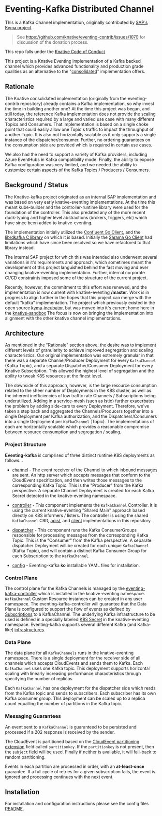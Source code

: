 # Eventing-Kafka Distributed Channel

This is a Kafka Channel implementation, originally contributed by
[SAP's Kyma project](https://github.com/kyma-project).

> See <https://github.com/knative/eventing-contrib/issues/1070> for discussion
> of the donation process.

This repo falls under the
[Knative Code of Conduct](https://github.com/knative/community/blob/master/CODE-OF-CONDUCT.md)

This project is a Knative Eventing implementation of a Kafka backed channel
which provides advanced functionality and production grade qualities as an
alternative to the "[consolidated](../consolidated)" implementation offers.

## Rationale

The Knative consolidated implementation (originally from the eventing-contrib
repository) already contains a Kafka implementation, so why invest the time in
building another one? At the time this project was begun, and still today, the
reference Kafka implementation does not provide the scaling characteristics
required by a large and varied use case with many different Topics and
Consumers. That implementation is based on a single choke point that could
easily allow one Topic's traffic to impact the throughput of another Topic. It
is also not horizontally scalable as it only supports a single instance of the
dispatcher/consumer. Further, no ordering guarantees on the consumption side are
provided which is required in certain use cases.

We also had the need to support a variety of Kafka providers, including Azure
EventHubs in Kafka compatibility mode. Finally, the ability to expose Kafka
configuration was very limited, and we needed the ability to customize certain
aspects of the Kafka Topics / Producers / Consumers.

## Background / Status

The Knative-kafka project originated as an internal SAP implementation and was
based on very early knative-eventing implementations. At the time this meant
kube-builder and the controller-runtime library were used for the foundation of
the controller. This also predated any of the more recent duck-typing and higher
level abstractions (brokers, triggers, etc) which have since been added to
knative-eventing.

The implementation initially utilized the
[Confluent Go Client](https://github.com/confluentinc/confluent-kafka-go), and
the [librdkafka C library](https://github.com/edenhill/librdkafka) on which it
is based. Initially the [Sarama Go Client](https://github.com/Shopify/sarama)
had limitations which have since been resolved so we have refactored to that
library instead.

The internal SAP project for which this was intended also underwent several
variations in it's requirements and approach, which sometimes meant the
development of this project languished behind the fast moving and ever changing
knative-eventing implementation. Further, internal corporate CI/CD constraints
imposed some of the structure of the current project.

Recently, however, the commitment to this effort was renewed, and the
implementation is now current with knative-eventing **/master**. Work is in
progress to align further in the hopes that this project can merge with the
default "kafka" implementation. The project which previously existed in the open
source [kyma-incubator](https://github.com/kyma-incubator/), but was moved into
it's current home here in the
[knative-sandbox](https://github.com/knative-sandbox) The focus is now on
bringing the implementation into alignment with the other knative channel
implementations.

## Architecture

As mentioned in the "Rationale" section above, the desire was to implement
different levels of granularity to achieve improved segregation and scaling
characteristics. Our original implementation was extremely granular in that
there was a separate Channel/Producer Deployment for every `KafkaChannel` (Kafka
Topic), and a separate Dispatcher/Consumer Deployment for every Knative
Subscription. This allowed the highest level of segregation and the ability to
tweak K8S resources at the finest level.

The downside of this approach, however, is the large resource consumption
related to the sheer number of Deployments in the K8S cluster, as well as the
inherent inefficiencies of low traffic rate Channels / Subscriptions being
underutilized. Adding in a service-mesh (such as Istio) further exacerbates the
problem by adding side-cars to every Deployment. Therefore, we've taken a step
back and aggregated the Channels/Producers together into a single Deployment per
Kafka authorization, and the Dispatchers/Consumers into a single Deployment per
`KafkaChannel` (Topic). The implementations of each are horizontally scalable
which provides a reasonable compromise between resource consumption and
segregation / scaling.

### Project Structure

**Eventing-kafka** is comprised of three distinct runtime K8S deployments as
follows...

- [channel](receiver/README.md) - The event receiver of the Channel to which
  inbound messages are sent. An http server which accepts messages that conform
  to the CloudEvent specification, and then writes those messages to the
  corresponding Kafka Topic. This is the "Producer" from the Kafka perspective.
  A separate Channel Deployment is created for each Kafka Secret detected in the
  knative-eventing namespace.

- [controller](controller/README.md) - This component implements the
  `KafkaChannel` Controller. It is using the current knative-eventing "Shared
  Main" approach based directly on K8S informers / listers. The controller is
  using the shared `KafkaChannel` CRD, [apis/](../../../pkg/apis), and
  [client](../../../pkg/client) implementations in this repository.

- [dispatcher](dispatcher/README.md) - This component runs the Kafka
  ConsumerGroups responsible for processing messages from the corresponding
  Kafka Topic. This is the "Consumer" from the Kafka perspective. A separate
  dispatcher Deployment will be created for each unique `KafkaChannel` (Kafka
  Topic), and will contain a distinct Kafka Consumer Group for each Subscription
  to the `KafkaChannel`.

- [config](../../../config/channel/distributed/README.md) - Eventing-kafka
  **ko** installable YAML files for installation.

### Control Plane

The control plane for the Kafka Channels is managed by the
[eventing-kafka-controller](controller/README.md) which is installed in the
knative-eventing namespace. `KafkaChannel` Custom Resource instances can be
created in any user namespace. The eventing-kafka-controller will guarantee that
the Data Plane is configured to support the flow of events as defined by
[Subscriptions](https://knative.dev/docs/reference/eventing/#messaging.knative.dev/v1alpha1.Subscription)
to a KafkaChannel. The underlying Kafka infrastructure to be used is defined in
a specially labeled
[K8S Secret](../../../config/channel/distributed/README.md#Credentials) in the
knative-eventing namespace. Eventing-kafka supports several different Kafka (and
Kafka-like)
[infrastructures](../../../config/channel/distributed/README.md#Kafka%20Providers).

### Data Plane

The data plane for all `KafkaChannels` runs in the knative-eventing namespace.
There is a single deployment for the receiver side of all channels which accepts
CloudEvents and sends them to Kafka. Each `KafkaChannel` uses one Kafka topic.
This deployment supports horizontal scaling with linearly increasing performance
characteristics through specifying the number of replicas.

Each `KafkaChannel` has one deployment for the dispatcher side which reads from
the Kafka topic and sends to subscribers. Each subscriber has its own Kafka
consumer group. This deployment can be scaled up to a replica count equalling
the number of partitions in the Kafka topic.

### Messaging Guarantees

An event sent to a `KafkaChannel` is guaranteed to be persisted and processed if
a 202 response is received by the sender.

The CloudEvent is partitioned based on the
[CloudEvent partitioning extension](https://github.com/cloudevents/spec/blob/master/extensions/partitioning.md)
field called `partitionkey`. If the `partitionkey` is not present, then the
`subject` field will be used. Finally if neither is available, it will fall-back
to random partitioning.

Events in each partition are processed in order, with an **at-least-once**
guarantee. If a full cycle of retries for a given subscription fails, the event
is ignored and processing continues with the next event.

## Installation

For installation and configuration instructions please see the config files
[README](../../../config/channel/distributed/README.md).
